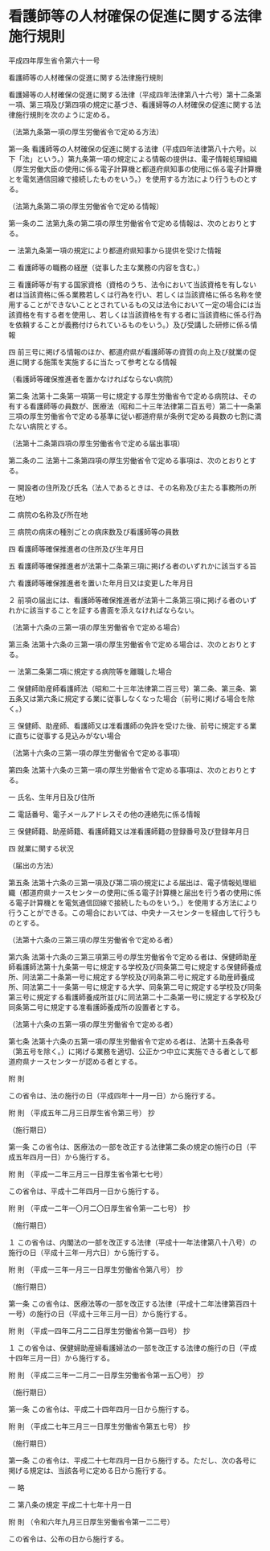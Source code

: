 # 看護師等の人材確保の促進に関する法律施行規則

平成四年厚生省令第六十一号

看護師等の人材確保の促進に関する法律施行規則

看護婦等の人材確保の促進に関する法律（平成四年法律第八十六号）第十二条第一項、第三項及び第四項の規定に基づき、看護婦等の人材確保の促進に関する法律施行規則を次のように定める。

（法第九条第一項の厚生労働省令で定める方法）

第一条 看護師等の人材確保の促進に関する法律（平成四年法律第八十六号。以下「法」という。）第九条第一項の規定による情報の提供は、電子情報処理組織（厚生労働大臣の使用に係る電子計算機と都道府県知事の使用に係る電子計算機とを電気通信回線で接続したものをいう。）を使用する方法により行うものとする。

（法第九条第二項の厚生労働省令で定める情報）

第一条の二 法第九条の第二項の厚生労働省令で定める情報は、次のとおりとする。

一 法第九条第一項の規定により都道府県知事から提供を受けた情報

二 看護師等の職務の経歴（従事した主な業務の内容を含む。）

三 看護師等が有する国家資格（資格のうち、法令において当該資格を有しない者は当該資格に係る業務若しくは行為を行い、若しくは当該資格に係る名称を使用することができないこととされているもの又は法令において一定の場合には当該資格を有する者を使用し、若しくは当該資格を有する者に当該資格に係る行為を依頼することが義務付けられているものをいう。）及び受講した研修に係る情報

四 前三号に掲げる情報のほか、都道府県が看護師等の資質の向上及び就業の促進に関する施策を実施するに当たって参考となる情報

（看護師等確保推進者を置かなければならない病院）

第二条 法第十二条第一項第一号に規定する厚生労働省令で定める病院は、その有する看護師等の員数が、医療法（昭和二十三年法律第二百五号）第二十一条第三項の厚生労働省令で定める基準に従い都道府県が条例で定める員数の七割に満たない病院とする。

（法第十二条第四項の厚生労働省令で定める届出事項）

第二条の二 法第十二条第四項の厚生労働省令で定める事項は、次のとおりとする。

一 開設者の住所及び氏名（法人であるときは、その名称及び主たる事務所の所在地）

二 病院の名称及び所在地

三 病院の病床の種別ごとの病床数及び看護師等の員数

四 看護師等確保推進者の住所及び生年月日

五 看護師等確保推進者が法第十二条第三項に掲げる者のいずれかに該当する旨

六 看護師等確保推進者を置いた年月日又は変更した年月日

２ 前項の届出には、看護師等確保推進者が法第十二条第三項に掲げる者のいずれかに該当することを証する書面を添えなければならない。

（法第十六条の三第一項の厚生労働省令で定める場合）

第三条 法第十六条の三第一項の厚生労働省令で定める場合は、次のとおりとする。

一 法第二条第二項に規定する病院等を離職した場合

二 保健師助産師看護師法（昭和二十三年法律第二百三号）第二条、第三条、第五条又は第六条に規定する業に従事しなくなった場合（前号に掲げる場合を除く。）

三 保健師、助産師、看護師又は准看護師の免許を受けた後、前号に規定する業に直ちに従事する見込みがない場合

（法第十六条の三第一項の厚生労働省令で定める事項）

第四条 法第十六条の三第一項の厚生労働省令で定める事項は、次のとおりとする。

一 氏名、生年月日及び住所

二 電話番号、電子メールアドレスその他の連絡先に係る情報

三 保健師籍、助産師籍、看護師籍又は准看護師籍の登録番号及び登録年月日

四 就業に関する状況

（届出の方法）

第五条 法第十六条の三第一項及び第二項の規定による届出は、電子情報処理組織（都道府県ナースセンターの使用に係る電子計算機と届出を行う者の使用に係る電子計算機とを電気通信回線で接続したものをいう。）を使用する方法により行うことができる。この場合においては、中央ナースセンターを経由して行うものとする。

（法第十六条の三第三項の厚生労働省令で定める者）

第六条 法第十六条の三第三項第三号の厚生労働省令で定める者は、保健師助産師看護師法第十九条第一号に規定する学校及び同条第二号に規定する保健師養成所、同法第二十条第一号に規定する学校及び同条第二号に規定する助産師養成所、同法第二十一条第一号に規定する大学、同条第二号に規定する学校及び同条第三号に規定する看護師養成所並びに同法第二十二条第一号に規定する学校及び同条第二号に規定する准看護師養成所の設置者とする。

（法第十六条の五第一項の厚生労働省令で定める者）

第七条 法第十六条の五第一項の厚生労働省令で定める者は、法第十五条各号（第五号を除く。）に掲げる業務を適切、公正かつ中立に実施できる者として都道府県ナースセンターが認める者とする。

附 則

この省令は、法の施行の日（平成四年十一月一日）から施行する。

附 則 （平成五年二月三日厚生省令第三号） 抄

（施行期日）

第一条 この省令は、医療法の一部を改正する法律第二条の規定の施行の日（平成五年四月一日）から施行する。

附 則 （平成一二年三月三一日厚生省令第七七号）

この省令は、平成十二年四月一日から施行する。

附 則 （平成一二年一〇月二〇日厚生省令第一二七号） 抄

（施行期日）

１ この省令は、内閣法の一部を改正する法律（平成十一年法律第八十八号）の施行の日（平成十三年一月六日）から施行する。

附 則 （平成一三年一月三一日厚生労働省令第八号） 抄

（施行期日）

第一条 この省令は、医療法等の一部を改正する法律（平成十二年法律第百四十一号）の施行の日（平成十三年三月一日）から施行する。

附 則 （平成一四年二月二二日厚生労働省令第一四号） 抄

１ この省令は、保健婦助産婦看護婦法の一部を改正する法律の施行の日（平成十四年三月一日）から施行する。

附 則 （平成二三年一二月二一日厚生労働省令第一五〇号） 抄

（施行期日）

第一条 この省令は、平成二十四年四月一日から施行する。

附 則 （平成二七年三月三一日厚生労働省令第五七号） 抄

（施行期日）

第一条 この省令は、平成二十七年四月一日から施行する。ただし、次の各号に掲げる規定は、当該各号に定める日から施行する。

一 略

二 第八条の規定 平成二十七年十月一日

附 則 （令和六年九月三日厚生労働省令第一二二号）

この省令は、公布の日から施行する。
